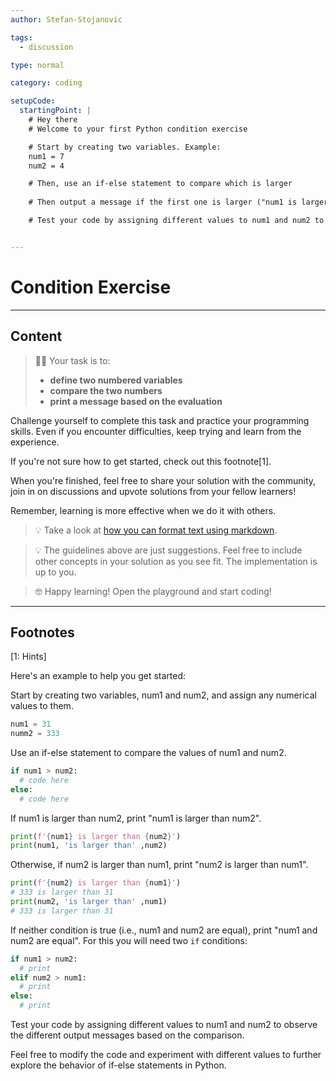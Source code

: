```yaml
---
author: Stefan-Stojanovic

tags:
  - discussion

type: normal

category: coding

setupCode:
  startingPoint: |
    # Hey there
    # Welcome to your first Python condition exercise

    # Start by creating two variables. Example:
    num1 = 7
    num2 = 4

    # Then, use an if-else statement to compare which is larger
    
    # Then output a message if the first one is larger ("num1 is larger than num2") or vice versa ("num2 is larger than num1")

    # Test your code by assigning different values to num1 and num2 to see the different output messages based on the comparison


---
```


# Condition Exercise

---

## Content

> 👩‍💻 Your task is to:
> - **define two numbered variables**
> - **compare the two numbers**
> - **print a message based on the evaluation**

Challenge yourself to complete this task and practice your programming skills. Even if you encounter difficulties, keep trying and learn from the experience.

If you're not sure how to get started, check out this footnote[1].

When you're finished, feel free to share your solution with the community, join in on discussions and upvote solutions from your fellow learners!

Remember, learning is more effective when we do it with others.

> 💡 Take a look at [how you can format text using markdown](https://www.enki.com/glossary/general/markdown-formatting).

> 💡 The guidelines above are just suggestions. Feel free to include other concepts in your solution as you see fit. The implementation is up to you.

> 🤓 Happy learning! Open the playground and start coding!

---

## Footnotes

[1: Hints]

Here's an example to help you get started:

Start by creating two variables, num1 and num2, and assign any numerical values to them.
```python
num1 = 31
numm2 = 333
```

Use an if-else statement to compare the values of num1 and num2.
```python
if num1 > num2:
  # code here
else:
  # code here
```

If num1 is larger than num2, print "num1 is larger than num2".
```python
print(f'{num1} is larger than {num2}')
print(num1, 'is larger than' ,num2)
```

Otherwise, if num2 is larger than num1, print "num2 is larger than num1".
```python
print(f'{num2} is larger than {num1}')
# 333 is larger than 31
print(num2, 'is larger than' ,num1)
# 333 is larger than 31
```

If neither condition is true (i.e., num1 and num2 are equal), print "num1 and num2 are equal".
For this you will need two `if` conditions:
```python
if num1 > num2:
  # print
elif num2 > num1:
  # print
else: 
  # print
```

Test your code by assigning different values to num1 and num2 to observe the different output messages based on the comparison.

Feel free to modify the code and experiment with different values to further explore the behavior of if-else statements in Python.
